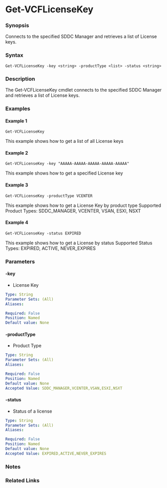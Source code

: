 # Get-VCFLicenseKey

### Synopsis
Connects to the specified SDDC Manager and retrieves a list of License keys.

### Syntax
```
Get-VCFLicenseKey -key <string> -productType <list> -status <string>
```

### Description
The Get-VCFLicenseKey cmdlet connects to the specified SDDC Manager and retrieves a list of License keys.

### Examples
#### Example 1
```
Get-VCFLicenseKey
```
This example shows how to get a list of all License keys

#### Example 2
```
Get-VCFLicenseKey -key "AAAAA-AAAAA-AAAAA-AAAAA-AAAAA"
```
This example shows how to get a specified License key

#### Example 3
```
Get-VCFLicenseKey -productType VCENTER
```
This example shows how to get a License Key by product type
Supported Product Types: SDDC_MANAGER, VCENTER, VSAN, ESXI, NSXT

#### Example 4
```
Get-VCFLicenseKey -status EXPIRED
```
This example shows how to get a License by status
Supported Status Types: EXPIRED, ACTIVE, NEVER_EXPIRES

### Parameters

#### -key
- License Key

```yaml
Type: String
Parameter Sets: (All)
Aliases:

Required: False
Position: Named
Default value: None
```

#### -productType
- Product Type

```yaml
Type: String
Parameter Sets: (All)
Aliases:

Required: False
Position: Named
Default value: None
Accepted Value: SDDC_MANAGER,VCENTER,VSAN,ESXI,NSXT
```

#### -status
- Status of a license

```yaml
Type: String
Parameter Sets: (All)
Aliases:

Required: False
Position: Named
Default value: None
Accepted Value: EXPIRED,ACTIVE,NEVER_EXPIRES
```

### Notes

### Related Links
